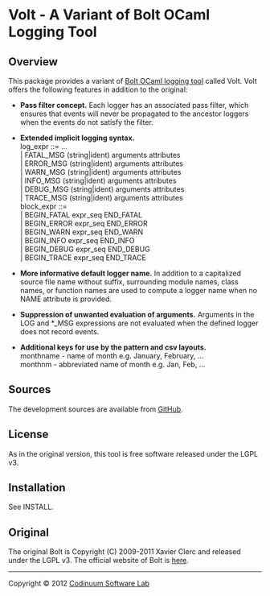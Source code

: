 # Volt - A Variant of Bolt OCaml Logging Tool

## Overview

This package provides a variant of [Bolt OCaml logging tool](http//bolt.x9c.fr)
called Volt. Volt offers the following features in addition to the original:

+ **Pass filter concept.**
  Each logger has an associated pass filter, which ensures that events
  will never be propagated to the ancestor loggers when the events do
  not satisfy the filter.

+ **Extended implicit logging syntax.**  
  log_expr ::= ...  
   | FATAL_MSG (string|ident) arguments attributes  
   | ERROR_MSG (string|ident) arguments attributes  
   | WARN_MSG (string|ident) arguments attributes  
   | INFO_MSG (string|ident) arguments attributes  
   | DEBUG_MSG (string|ident) arguments attributes  
   | TRACE_MSG (string|ident) arguments attributes  
  block_expr ::=  
   | BEGIN_FATAL expr_seq END_FATAL  
   | BEGIN_ERROR expr_seq END_ERROR  
   | BEGIN_WARN expr_seq END_WARN  
   | BEGIN_INFO expr_seq END_INFO  
   | BEGIN_DEBUG expr_seq END_DEBUG  
   | BEGIN_TRACE expr_seq END_TRACE

+ **More informative default logger name.**
  In addition to a capitalized source file name without suffix,
  surrounding module names, class names, or function names are
  used to compute a logger name when no NAME attribute is provided.

+ **Suppression of unwanted evaluation of arguments.**
  Arguments in the LOG and *_MSG expressions are not evaluated when the defined
  logger does not record events.

+ **Additional keys for use by the pattern and csv layouts.**  
  monthname - name of month e.g. January, February, ...  
  monthnm - abbreviated name of month e.g. Jan, Feb, ...

## Sources

The development sources are available from [GitHub](https://github.com/codinuum/volt/).

## License

As in the original version, this tool is free software released under the LGPL v3.

## Installation

See INSTALL.

## Original

The original Bolt is Copyright (C) 2009-2011 Xavier Clerc and released under the LGPL v3.
The official website of Bolt is [here](http://bolt.x9c.fr).

----------
Copyright &copy; 2012 [Codinuum Software Lab](http://codinuum.com/)